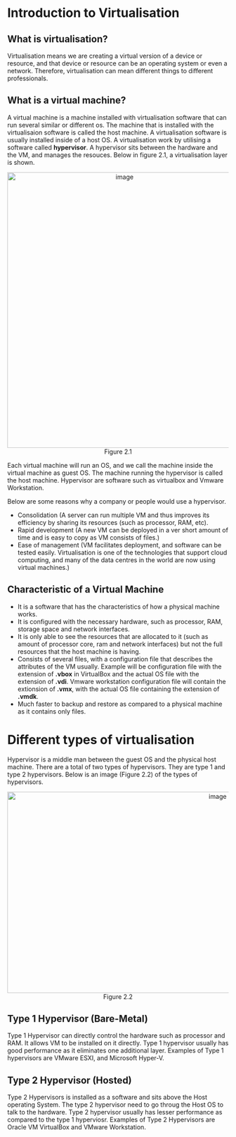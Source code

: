 # Introduction to Virtualisation 
## What is virtualisation? <br>
Virtualisation means we are creating a virtual version of a device or resource, and that device or resource can be an operating system or even a network. Therefore, virtualisation can mean different things to different professionals.

## What is a virtual machine? <br>
A virtual machine is a machine installed with virtualisation software that can run several similar or different os. The machine that is installed with the virtualisaion software is called the host machine. A virtualisation software is usually installed inside of a host OS. A virtualisation work by utilising a software called **hypervisor**. A hypervisor sits between the hardware and the VM, and manages the resouces. Below in figure 2.1, a virtualisation layer is shown.

<p align="center">
  <img width="518" height="626" alt="image" src="https://github.com/user-attachments/assets/92a15efa-133e-4f75-899a-ad6ffb6459b7" /><br>
  Figure 2.1
</p>

Each virtual machine will run an OS, and we call the machine inside the virtual machine as guest OS. The machine running the hypervisor is called the host machine. Hypervisor are software such as virtualbox and Vmware Workstation. <br>

Below are some reasons why a company or people would use a hypervisor. 
- Consolidation (A server can run multiple VM and thus improves its efficiency by sharing its resources (such as processor, RAM, etc).
- Rapid development (A new VM can be deployed in a ver short amount of time and is easy to copy as VM consists of files.)
- Ease of management (VM facilitates deployment, and software can be tested easily. Virtualisation is one of the technologies that support cloud computing, and many of the data centres in the world are now using virtual machines.)

## Characteristic of a Virtual Machine
- It is a software that has the characteristics of how a physical machine works.
- It is configured with the necessary hardware, such as processor, RAM, storage space and network interfaces.
- It is only able to see the resources that are allocated to it (such as amount of processor core, ram and network interfaces) but not the full resources that the host machine is having.
- Consists of several files, with a configuration file that describes the attributes of the VM usually. Example will be configuration file with the extension of **.vbox** in VirtualBox and the actual OS file with the extension of **.vdi**. Vmware workstation configuration file will contain the extionsion of **.vmx**, with the actual OS file containing the extension of **.vmdk**.
- Much faster to backup and restore as compared to a physical machine as it contains only files.

# Different types of virtualisation
Hypervisor is a middle man between the guest OS and the physical host machine. There are a total of two types of hypervisors. They are type 1 and type 2 hypervisors. Below is an image (Figure 2.2) of the types of hypervisors. 

<p align="center">
  <img width="942" height="457" alt="image" src="https://github.com/user-attachments/assets/6aadcc7c-e2ef-4d04-b015-11b600ae33b5" /><br>
  Figure 2.2
</p>

## Type 1 Hypervisor (Bare-Metal)
Type 1 Hypervisor can directly control the hardware such as processor and RAM. It allows VM to be installed on it directly. Type 1 hypervisor usually has good performance as it eliminates one additional layer. Examples of Type 1 hypervisors are VMware ESXI, and Microsoft Hyper-V.

## Type 2 Hypervisor (Hosted)
Type 2 Hypervisors is installed as a software and sits above the Host operating System. The type 2 hypervisor need to go throug the Host OS to talk to the hardware. Type 2 hypervisor usually has lesser performance as compared to the type 1 hyperviosr. Examples of Type 2 Hypervisors are Oracle VM VirtualBox and VMware Workstation. 






































